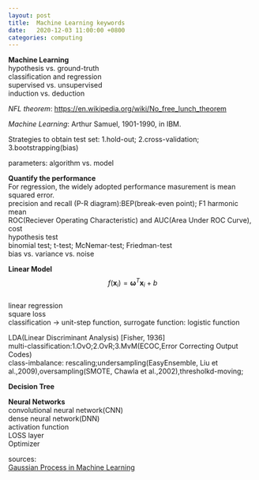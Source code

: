 ```yaml
---
layout: post
title:  Machine Learning keywords
date:   2020-12-03 11:00:00 +0800
categories: computing
---
```


**Machine Learning**  
hypothesis vs. ground-truth  
classification and regression  
supervised vs. unsupervised  
induction vs. deduction  

*NFL theorem*:
<https://en.wikipedia.org/wiki/No_free_lunch_theorem>

*Machine Learning*: Arthur Samuel, 1901-1990, in IBM.

Strategies to obtain test set:
1.hold-out; 2.cross-validation; 3.bootstrapping(bias)

parameters:
algorithm vs. model

**Quantify the performance**  
For regression, the widely adopted performance masurement is mean squared error.  
precision and recall (P-R diagram):BEP(break-even point); F1 harmonic mean  
ROC(Reciever Operating Characteristic) and AUC(Area Under ROC Curve), cost  
hypothesis test  
binomial test; t-test; McNemar-test; Friedman-test   
bias vs. variance vs. noise  

**Linear Model**  
$$f(\mathbf{x}_i)=\mathbf{\omega}^T\mathbf{x}_i+b$$  
linear regression   
square loss  
classification $\rightarrow$ unit-step function, surrogate function: logistic function

LDA(Linear Discriminant Analysis) [Fisher, 1936]  
multi-classification:1.OvO;2.OvR;3.MvM(ECOC,Error Correcting Output Codes)  
class-imbalance: rescaling;undersampling(EasyEnsemble, Liu et al.,2009),oversampling(SMOTE, Chawla et al.,2002),thresholkd-moving;  

**Decision Tree**  

**Neural Networks**   
convolutional neural network(CNN)  
dense neural network(DNN)  
activation function   
LOSS layer  
Optimizer  


sources:  
[Gaussian Process in Machine Learning](http://www.gaussianprocess.org/gpml/chapters/)
